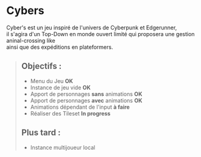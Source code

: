 # Cybers

Cyber's est un jeu inspiré de l'univers de Cyberpunk et Edgerunner,  
il s'agira d'un Top-Down en monde ouvert limité qui proposera une gestion aninal-crossing like   
ainsi que des expéditions en plateformers.

> ## Objectifs :
> - Menu du Jeu **OK**
> - Instance de jeu vide **OK**
> - Apport de personnages **sans** animations **OK**
> - Apport de personnages **avec** animations **OK**
> - Animations dépendant de l'input **à faire**
> - Réaliser des Tileset **In progress**
> ## Plus tard :
> - Instance multijoueur local
